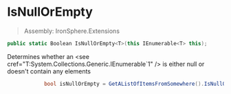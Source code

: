 ﻿

# IsNullOrEmpty

> Assembly: IronSphere.Extensions

```csharp
public static Boolean IsNullOrEmpty<T>(this IEnumerable<T> this);
```

Determines whether an &lt;see cref=&quot;T:System.Collections.Generic.IEnumerable`1&quot; /&gt; is either null or doesn&#39;t contain any elements

```csharp
            bool isNullOrEmpty = GetAListOfItemsFromSomewhere().IsNullOrEmpty();
            
```